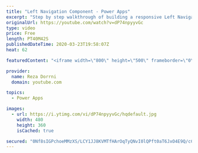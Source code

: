 ```yaml
---
title: "Left Navigation Component - Power Apps"
excerpt: "Step by step walkthrough of building a responsive Left Navigation Component.  Canvas components make it easier to build reusable controls, such as navigation menus and dialogs.   The ‘master’ / ‘instance’ behavior makes it easy to reuse them as building blocks inside the app or shared between apps."
originalUrl: https://youtube.com/watch?v=dP74npyyvGc
type: video
price: Free
length: PT40M42S
publishedDateTime: 2020-03-23T19:58:07Z
heat: 62

featuredContent: "<iframe width=\"800\" height=\"500\" frameborder=\"0\" src=\"https://www.youtube.com/embed/dP74npyyvGc\" allow=\"accelerometer; autoplay; encrypted-media; gyroscope; picture-in-picture\" allowfullscreen></iframe>"

provider:
  name: Reza Dorrni
  domain: youtube.com

topics:
  - Power Apps

images:
  - url: https://i.ytimg.com/vi/dP74npyyvGc/hqdefault.jpg
    width: 480
    height: 360
    isCached: true

secured: "0Nf8sIGPchoeMMzXS/LCY1JJ8KVMTfHArOqTyQNvI0lQPft0aT6JxO4E9Q/cCUeosWdCCmNeH61bE3lbRQLbARjhsM8/DAFBPnok0+ahgwicJOTLDoHxXCIR72GZTp4EIM/5ahpYJIlaQeMfiRbJd4KoNNf0X1NkTH05ilpzLHvXGHoTSoi2K2CEJKedPbyipTwKLDKTVCdjBpevbefIVXaOEPzbG99walvWeiNzER7wlCjpOLV9r3lgeXsi6k0yD5fPU8EBmBgvcVkrG0zP2aAU8ntLM/Nl2o899H72cB5j/sM3zfQdQJztUqE8wXt4WvSDECFirgnv1uyWqCIpAL0wlAm4RaDkCXBNu60RIU0tTZOW1nNQGqSWE/Ec73EQkaEbKZQxEKAaKRHfZhL4EEuAIiQEGMy8OLYQfLQtODI=;WpZKSBcuiKX6UL7jZaMELQ=="
---
```


